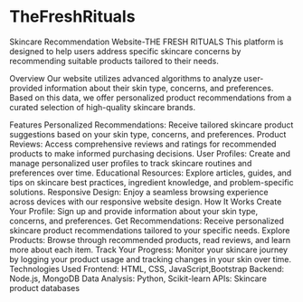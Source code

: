 # TheFreshRituals
Skincare Recommendation Website-THE FRESH RITUALS
 This platform is designed to help users address specific skincare concerns by recommending suitable products tailored to their needs.

Overview
Our website utilizes advanced algorithms to analyze user-provided information about their skin type, concerns, and preferences. Based on this data, we offer personalized product recommendations from a curated selection of high-quality skincare brands.

Features
Personalized Recommendations: Receive tailored skincare product suggestions based on your skin type, concerns, and preferences.
Product Reviews: Access comprehensive reviews and ratings for recommended products to make informed purchasing decisions.
User Profiles: Create and manage personalized user profiles to track skincare routines and preferences over time.
Educational Resources: Explore articles, guides, and tips on skincare best practices, ingredient knowledge, and problem-specific solutions.
Responsive Design: Enjoy a seamless browsing experience across devices with our responsive website design.
How It Works
Create Your Profile: Sign up and provide information about your skin type, concerns, and preferences.
Get Recommendations: Receive personalized skincare product recommendations tailored to your specific needs.
Explore Products: Browse through recommended products, read reviews, and learn more about each item.
Track Your Progress: Monitor your skincare journey by logging your product usage and tracking changes in your skin over time.
Technologies Used
Frontend: HTML, CSS, JavaScript,Bootstrap
Backend: Node.js, MongoDB
Data Analysis: Python, Scikit-learn
APIs: Skincare product databases
